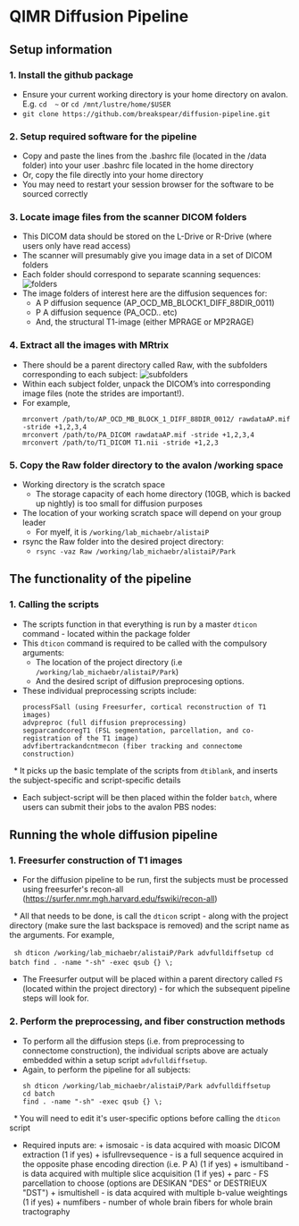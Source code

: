 # QIMR Diffusion Pipeline

## Setup information

### 1. Install the github package
   * Ensure your current working directory is your home directory on avalon. E.g. `cd  ~` or `cd /mnt/lustre/home/$USER`
   * `git clone https://github.com/breakspear/diffusion-pipeline.git`
### 2. Setup required software for the pipeline
   * Copy and paste the lines from the .bashrc file (located in the /data folder) into your user .bashrc file located in the home directory 
   * Or, copy the file directly into your home directory
   * You may need to restart your session browser for the software to be sourced correctly
### 3. Locate image files from the scanner DICOM folders
   * This DICOM data should be stored on the L-Drive or R-Drive (where users only have read access)
   * The scanner will presumably give you image data in a set of DICOM folders
   * Each folder should correspond to separate scanning sequences:
     ![folders](https://cloud.githubusercontent.com/assets/23441440/24085970/ec2e0d5e-0d51-11e7-905b-1a5991050e2a.png)
   * The image folders of interest here are the diffusion sequences for: 
     + A P diffusion sequence (AP_OCD_MB_BLOCK1_DIFF_88DIR_0011)
     + P A diffusion sequence (PA_OCD.. etc)
     + And, the structural T1-image (either MPRAGE or MP2RAGE)
### 4. Extract all the images with MRtrix
   * There should be a parent directory called Raw, with the subfolders corresponding to each subject:
     ![subfolders](https://cloud.githubusercontent.com/assets/23441440/24085971/f05c659c-0d51-11e7-9938-a7c83b3ed7b4.png)
   * Within each subject folder, unpack the DICOM’s into corresponding image files (note the strides are important!).
   * For example, 
     ```
     mrconvert /path/to/AP_OCD_MB_BLOCK_1_DIFF_88DIR_0012/ rawdataAP.mif -stride +1,2,3,4
     mrconvert /path/to/PA_DICOM rawdataAP.mif -stride +1,2,3,4
     mrconvert /path/to/T1_DICOM T1.nii -stride +1,2,3
     ```
### 5. Copy the Raw folder directory to the avalon /working space
   * Working directory is the scratch space
     + The storage capacity of each home directory (10GB, which is backed up nightly) is too small for diffusion purposes
   * The location of your working scratch space will depend on your group leader
     + For myelf, it is `/working/lab_michaebr/alistaiP`
   * rsync the Raw folder into the desired project directory:
     + `rsync -vaz Raw /working/lab_michaebr/alistaiP/Park` 

## The functionality of the pipeline

### 1. Calling the scripts
   * The scripts function in that everything is run by a master `dticon` command - located within the package folder
   * This `dticon` command is required to be called with the compulsory arguments:
     + The location of the project directory (i.e `/working/lab_michaebr/alistaiP/Park`)
     + And the desired script of diffusion preprocesing options. 
   * These individual preprocessing scripts include:
     ```
     processFSall (using Freesurfer, cortical reconstruction of T1 images)
     advpreproc (full diffusion preprocessing)
     segparcandcoregT1 (FSL segmentation, parcellation, and co-registration of the T1 image)
     advfibertrackandcntmecon (fiber tracking and connectome construction)
     ```
   * It picks up the basic template of the scripts from `dtiblank`, and inserts the subject-specific and script-specific details
   * Each subject-script will be then placed within the folder `batch`, where users can submit their jobs to the avalon PBS nodes:
  
## Running the whole diffusion pipeline

### 1. Freesurfer construction of T1 images

   * For the diffusion  pipeline to be run, first the subjects must be processed using freesurfer's recon-all (https://surfer.nmr.mgh.harvard.edu/fswiki/recon-all)

   * All that needs to be done, is call the `dticon` script - along with the project directory (make sure the last backspace is removed) and the script name as the arguments. For example,
     
     ```
     sh dticon /working/lab_michaebr/alistaiP/Park advfulldiffsetup
     cd batch
     find . -name "-sh" -exec qsub {} \;
     ```
  
   * The Freesurfer output will be placed within a parent directory called `FS` (located within the project directory) - for which the subsequent pipeline steps will look for.
  
### 2. Perform the preprocessing, and fiber construction methods
  
   * To perform all the diffusion steps (i.e. from preprocessing to connectome construction), the individual scripts above are actualy embedded within a setup script `advfulldiffsetup`.
   * Again, to perform the pipeline for all subjects:
     ```
     sh dticon /working/lab_michaebr/alistaiP/Park advfulldiffsetup
     cd batch
     find . -name "-sh" -exec qsub {} \;
     ```
   * You will need to edit it's user-specific options before calling the `dticon` script
   * Required inputs are: 
    + ismosaic - is data acquired with moasic DICOM extraction (1 if yes)
    + isfullrevsequence - is a full sequence acquired in the opposite phase encoding direction (i.e. P A) (1 if yes)
    + ismultiband - is data acquired with multiple slice acquisition (1 if yes)
    + parc - FS parcellation to choose (options are DESIKAN "DES" or DESTRIEUX "DST")
    + ismultishell - is data acquired with multiple b-value weightings (1 if yes)
    + numfibers - number of whole brain fibers for whole brain tractography

